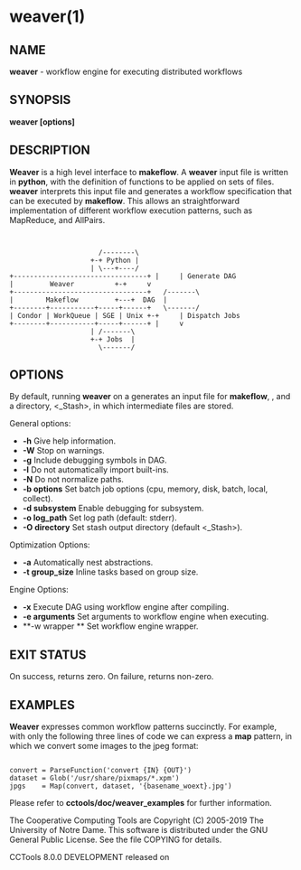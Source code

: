






















# weaver(1)

## NAME
**weaver** - workflow engine for executing distributed workflows

## SYNOPSIS
****weaver [options] <weaverfile>****

## DESCRIPTION

**Weaver** is a high level interface to **makeflow**. A
**weaver** input file is written in **python**, with the
definition of functions to be applied on sets of files. **weaver**
interprets this input file and generates a workflow specification that
can be executed by **makeflow**. This allows an straightforward
implementation of different workflow execution patterns, such as
MapReduce, and AllPairs.

```


				      /--------\
				    +-+ Python |
				    | \---+----/
+---------------------------------+ |     | Generate DAG
|	      Weaver		  +-+     v
+---------------------------------+   /-------\
|	     Makeflow		  +---+  DAG  |
+--------+-----------+-----+------+   \-------/
| Condor | WorkQueue | SGE | Unix +-+     | Dispatch Jobs
+--------+-----------+-----+------+ |     v
				    | /-------\
				    +-+ Jobs  |
				      \-------/

```

## OPTIONS

By default, running **weaver** on a <weaverfile> generates an
input file for **makeflow**, <Makeflow>, and a directory,
<_Stash>, in which intermediate files are stored.

General options:

- **-h** Give help information.
- **-W** Stop on warnings.
- **-g** Include debugging symbols in DAG.
- **-I** Do not automatically import built-ins.
- **-N** Do not normalize paths.
- **-b options** Set batch job options (cpu, memory, disk, batch, local, collect).
- **-d subsystem** Enable debugging for subsystem.
- **-o log_path** Set log path (default: stderr).
- **-O directory** Set stash output directory (default <_Stash>).


Optimization Options:


- **-a** Automatically nest abstractions.
- **-t group_size** Inline tasks based on group size.

Engine Options:


- **-x** Execute DAG using workflow engine after compiling.
- **-e arguments** Set arguments to workflow engine when executing.
- **-w wrapper ** Set workflow engine wrapper.


## EXIT STATUS

On success, returns zero.  On failure, returns non-zero.

## EXAMPLES

**Weaver** expresses common workflow patterns succinctly. For
example, with only the following three lines of code we can express a
**map** pattern, in which we convert some images to the jpeg format:

```

convert = ParseFunction('convert {IN} {OUT}')
dataset = Glob('/usr/share/pixmaps/*.xpm')
jpgs    = Map(convert, dataset, '{basename_woext}.jpg')

```

Please refer to **cctools/doc/weaver_examples** for further information.

The Cooperative Computing Tools are Copyright (C) 2005-2019 The University of Notre Dame.  This software is distributed under the GNU General Public License.  See the file COPYING for details.

CCTools 8.0.0 DEVELOPMENT released on 
